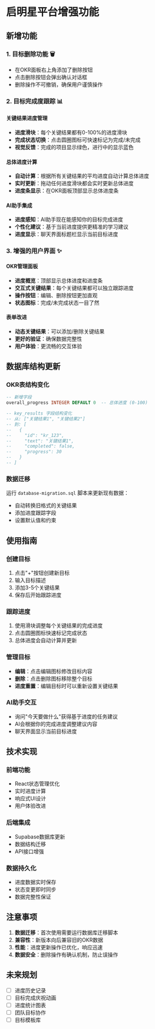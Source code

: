 # 启明星平台增强功能

## 新增功能

### 1. 目标删除功能 🗑️
- 在OKR面板右上角添加了删除按钮
- 点击删除按钮会弹出确认对话框
- 删除操作不可撤销，确保用户谨慎操作

### 2. 目标完成度跟踪 📊

#### 关键结果进度管理
- **进度滑块**：每个关键结果都有0-100%的进度滑块
- **完成状态切换**：点击圆圈图标可快速标记为完成/未完成
- **视觉反馈**：完成的项目显示绿色，进行中的显示蓝色

#### 总体进度计算
- **自动计算**：根据所有关键结果的平均进度自动计算总体进度
- **实时更新**：拖动任何进度滑块都会实时更新总体进度
- **进度条显示**：在OKR面板顶部显示总体进度条

#### AI助手集成
- **进度感知**：AI助手现在能感知你的目标完成进度
- **个性化建议**：基于当前进度提供更精准的学习建议
- **进度显示**：聊天界面标题栏显示当前目标进度

### 3. 增强的用户界面 ✨

#### OKR管理面板
- **进度概览**：顶部显示总体进度和进度条
- **交互式关键结果**：每个关键结果都可以独立跟踪进度
- **操作按钮**：编辑、删除按钮更加直观
- **状态图标**：完成/未完成状态一目了然

#### 表单改进
- **动态关键结果**：可以添加/删除关键结果
- **更好的验证**：确保数据完整性
- **用户体验**：更流畅的交互体验

## 数据库结构更新

### OKR表结构变化
```sql
-- 新增字段
overall_progress INTEGER DEFAULT 0  -- 总体进度 (0-100)

-- key_results 字段结构变化
-- 从: ["关键结果1", "关键结果2"]
-- 到: [
--   {
--     "id": "kr_123",
--     "text": "关键结果1", 
--     "completed": false,
--     "progress": 30
--   }
-- ]
```

### 数据迁移
运行 `database-migration.sql` 脚本来更新现有数据：
- 自动转换旧格式的关键结果
- 添加进度跟踪字段
- 设置默认值和约束

## 使用指南

### 创建目标
1. 点击"+"按钮创建新目标
2. 输入目标描述
3. 添加3-5个关键结果
4. 保存后开始跟踪进度

### 跟踪进度
1. 使用滑块调整每个关键结果的完成进度
2. 点击圆圈图标快速标记完成状态
3. 总体进度会自动计算并更新

### 管理目标
- **编辑**：点击编辑图标修改目标内容
- **删除**：点击删除图标移除整个目标
- **进度重置**：编辑目标时可以重新设置关键结果

### AI助手交互
- 询问"今天要做什么"获得基于进度的任务建议
- AI会根据你的完成进度调整建议内容
- 聊天界面显示当前目标进度

## 技术实现

### 前端功能
- React状态管理优化
- 实时进度计算
- 响应式UI设计
- 用户体验改进

### 后端集成
- Supabase数据库更新
- 数据结构迁移
- API接口增强

### 数据持久化
- 进度数据实时保存
- 状态变更即时同步
- 数据完整性保证

## 注意事项

1. **数据迁移**：首次使用需要运行数据库迁移脚本
2. **兼容性**：新版本向后兼容旧的OKR数据
3. **性能**：进度更新操作已优化，响应迅速
4. **数据安全**：删除操作有确认机制，防止误操作

## 未来规划

- [ ] 进度历史记录
- [ ] 目标完成庆祝动画
- [ ] 进度统计图表
- [ ] 团队目标协作
- [ ] 目标模板库